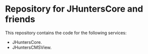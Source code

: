 # Repository for JHuntersCore and friends

This repository contains the code for the following services:

- JHuntersCore.
- JHuntersCMSView.
